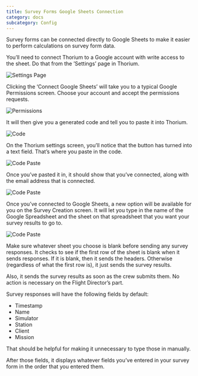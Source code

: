 ```yaml
---
title: Survey Forms Google Sheets Connection
category: docs
subcategory: Config
---
```


Survey forms can be connected directly to Google Sheets to make it easier to
perform calculations on survey form data.

You’ll need to connect Thorium to a Google account with write access to the
sheet. Do that from the ’Settings’ page in Thorium.

![Settings Page](/img/google-sheets-1.jpg)

Clicking the ‘Connect Google Sheets’ will take you to a typical Google
Permissions screen. Choose your account and accept the permissions requests.

![Permissions](/img/google-sheets-2.jpg)

It will then give you a generated code and tell you to paste it into Thorium.

![Code](/img/google-sheets-3.jpg)

On the Thorium settings screen, you’ll notice that the button has turned into a
text field. That’s where you paste in the code.

![Code Paste](/img/google-sheets-4.jpg)

Once you’ve pasted it in, it should show that you’ve connected, along with the
email address that is connected.

![Code Paste](/img/google-sheets-5.jpg)

Once you’ve connected to Google Sheets, a new option will be available for you
on the Survey Creation screen. It will let you type in the name of the Google
Spreadsheet and the sheet on that spreadsheet that you want your survey results
to go to.

![Code Paste](/img/google-sheets-6.jpg)

Make sure whatever sheet you choose is blank before sending any survey
responses. It checks to see if the first row of the sheet is blank when it sends
responses. If it is blank, then it sends the headers. Otherwise (regardless of
what the first row is), it just sends the survey results.

Also, it sends the survey results as soon as the crew submits them. No action is
necessary on the Flight Director’s part.

Survey responses will have the following fields by default:

- Timestamp
- Name
- Simulator
- Station
- Client
- Mission

That should be helpful for making it unnecessary to type those in manually.

After those fields, it displays whatever fields you’ve entered in your survey
form in the order that you entered them.
